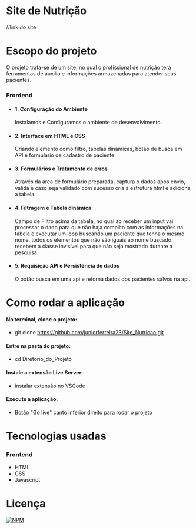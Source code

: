 # Site de Nutrição

//link do site

# Escopo do projeto

O projeto trata-se de um site, no qual o profissional de nutrição terá ferramentas de auxilio e informações armazenadas para atender seus pacientes.

### Frontend
* #### 1. Configuração do Ambiente
    Instalamos e Configuramos o ambiente de desenvolvimento.
    
* #### 2. Interface em HTML e CSS
    Criando elemento como filtro, tabelas dinâmicas, botão de busca em API e formulário de cadastro de paciente.

* #### 3. Formulários e Tratamento de erros
    Através da área de formulário preparada, captura o dados após envio, valida e caso seja validado com sucesso cria a estrutura html e adiciona a tabela.
    
* #### 4. Filtragem e Tabela dinâmica
    Campo de Filtro acima da tabela, no qual ao receber um input vai processar o dado para que não haja complito com as informações na tabela e executar um loop buscando um paciente que tenha o mesmo nome, todos os elementos que não são iguais ao nome buscado recebem a classe invisível para que não seja mostrado durante a pesquisa.
    
* #### 5. Requisição API e Persistência de dados
    O botão busca em uma api e retorna dados dos pacientes salvos na api.
    

# Como rodar a aplicação
#### No terminal, clone o projeto:
* git clone https://github.com/juniorferreira23/Site_Nutricao.git

#### Entre na pasta do projeto:
* cd Diretorio_do_Projeto

#### Instale a extensão Live Server:
* instalar extensão no VSCode

#### Execute a aplicação:
* Botão "Go live" canto inferior direito para rodar o projeto

# Tecnologias usadas
### Frontend
* HTML
* CSS
* Javascript


# Licença
[![NPM](https://img.shields.io/npm/l/react)](https://github.com/juniorferreira23/Site_Nutricao/blob/main/LICENSE)


